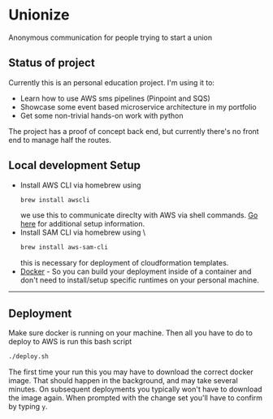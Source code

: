 # Unionize
Anonymous communication for people trying to start a union

## Status of project
Currently this is an personal education project. I'm using it to:
- Learn how to use AWS sms pipelines (Pinpoint and SQS)
- Showcase some event based microservice architecture in my portfolio
- Get some non-trivial hands-on work with python

The project has a proof of concept back end, but currently there's no front end to manage half the routes.

## Local development Setup
- Install AWS CLI via homebrew using 
  ```bash
  brew install awscli
  ``` 
  we use this to communicate direclty with AWS via shell commands. [Go here](https://docs.aws.amazon.com/cli/latest/userguide/getting-started-quickstart.html) for additional setup information.
- Install SAM CLI via homebrew using \
  ```bash
  brew install aws-sam-cli
  ````
  this is necessary for deployment of cloudformation templates.
- [Docker](https://docs.docker.com/get-docker/) - So you can build your deployment inside of a container and don't need to install/setup specific runtimes on your personal machine.
---
## Deployment
Make sure docker is running on your machine. Then all you have to do to deploy to AWS is run this bash script
```bash
./deploy.sh
```
The first time your run this you may have to download the correct docker image. That should happen in the background, and may take several minutes. On subsequent deployments you typically won't have to download the image again. When prompted with the change set you'll have to confirm by typing `y`.
